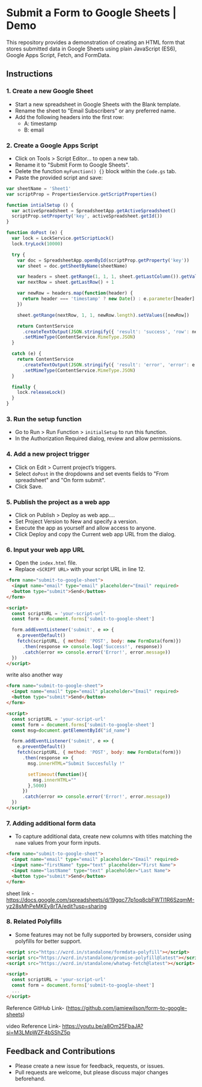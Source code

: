 
# Submit a Form to Google Sheets | Demo

This repository provides a demonstration of creating an HTML form that stores submitted data in Google Sheets using plain JavaScript (ES6), Google Apps Script, Fetch, and FormData.

## Instructions

### 1. Create a new Google Sheet

- Start a new spreadsheet in Google Sheets with the Blank template.
- Rename the sheet to "Email Subscribers" or any preferred name.
- Add the following headers into the first row:
  - A: timestamp
  - B: email

### 2. Create a Google Apps Script

- Click on Tools > Script Editor… to open a new tab.
- Rename it to "Submit Form to Google Sheets".
- Delete the function `myFunction() {}` block within the `Code.gs` tab.
- Paste the provided script and save:

```javascript
var sheetName = 'Sheet1'
var scriptProp = PropertiesService.getScriptProperties()

function intialSetup () {
  var activeSpreadsheet = SpreadsheetApp.getActiveSpreadsheet()
  scriptProp.setProperty('key', activeSpreadsheet.getId())
}

function doPost (e) {
  var lock = LockService.getScriptLock()
  lock.tryLock(10000)

  try {
    var doc = SpreadsheetApp.openById(scriptProp.getProperty('key'))
    var sheet = doc.getSheetByName(sheetName)

    var headers = sheet.getRange(1, 1, 1, sheet.getLastColumn()).getValues()[0]
    var nextRow = sheet.getLastRow() + 1

    var newRow = headers.map(function(header) {
      return header === 'timestamp' ? new Date() : e.parameter[header]
    })

    sheet.getRange(nextRow, 1, 1, newRow.length).setValues([newRow])

    return ContentService
      .createTextOutput(JSON.stringify({ 'result': 'success', 'row': nextRow }))
      .setMimeType(ContentService.MimeType.JSON)
  }

  catch (e) {
    return ContentService
      .createTextOutput(JSON.stringify({ 'result': 'error', 'error': e }))
      .setMimeType(ContentService.MimeType.JSON)
  }

  finally {
    lock.releaseLock()
  }
}
```

### 3. Run the setup function

- Go to Run > Run Function > `initialSetup` to run this function.
- In the Authorization Required dialog, review and allow permissions.

### 4. Add a new project trigger

- Click on Edit > Current project’s triggers.
- Select `doPost` in the dropdowns and set events fields to "From spreadsheet" and "On form submit".
- Click Save.

### 5. Publish the project as a web app

- Click on Publish > Deploy as web app….
- Set Project Version to New and specify a version.
- Execute the app as yourself and allow access to anyone.
- Click Deploy and copy the Current web app URL from the dialog.

### 6. Input your web app URL

- Open the `index.html` file.
- Replace `<SCRIPT URL>` with your script URL in line 12.

```html
<form name="submit-to-google-sheet">
  <input name="email" type="email" placeholder="Email" required>
  <button type="submit">Send</button>
</form>

<script>
  const scriptURL = 'your-script-url'
  const form = document.forms['submit-to-google-sheet']

  form.addEventListener('submit', e => {
    e.preventDefault()
    fetch(scriptURL, { method: 'POST', body: new FormData(form)})
      .then(response => console.log('Success!', response))
      .catch(error => console.error('Error!', error.message))
  })
</script>
```

write also another way
```html
<form name="submit-to-google-sheet">
  <input name="email" type="email" placeholder="Email" required>
  <button type="submit">Send</button>
</form>

<script>
  const scriptURL = 'your-script-url'
  const form = document.forms['submit-to-google-sheet']
  const msg=document.getElementById("id_name")

  form.addEventListener('submit', e => {
    e.preventDefault()
    fetch(scriptURL, { method: 'POST', body: new FormData(form)})
      .then(response => {
        msg.innerHTML="Submit Succesfully !"

        setTimeout(function(){
          msg.innerHTML=""
        },5000)
      })
      .catch(error => console.error('Error!', error.message))
  })
</script>
```

### 7. Adding additional form data

- To capture additional data, create new columns with titles matching the `name` values from your form inputs.

```html
<form name="submit-to-google-sheet">
  <input name="email" type="email" placeholder="Email" required>
  <input name="firstName" type="text" placeholder="First Name">
  <input name="lastName" type="text" placeholder="Last Name">
  <button type="submit">Send</button>
</form>
```
sheet link - https://docs.google.com/spreadsheets/d/19gqc77p1oq8cbFWTl1R6SzqmM-yz28sMhPeMKEy8rTA/edit?usp=sharing
### 8. Related Polyfills

- Some features may not be fully supported by browsers, consider using polyfills for better support.

```html
<script src="https://wzrd.in/standalone/formdata-polyfill"></script>
<script src="https://wzrd.in/standalone/promise-polyfill@latest"></script>
<script src="https://wzrd.in/standalone/whatwg-fetch@latest"></script>

<script>
  const scriptURL = 'your-script-url'
  const form = document.forms['submit-to-google-sheet']
  ...
</script>
```



Reference GitHub Link- (https://github.com/jamiewilson/form-to-google-sheets)

video Reference Link- https://youtu.be/a8Om25FbaJA?si=M3LMpWZF4bSShZ5p

## Feedback and Contributions

- Please create a new issue for feedback, requests, or issues.
- Pull requests are welcome, but please discuss major changes beforehand.
 
